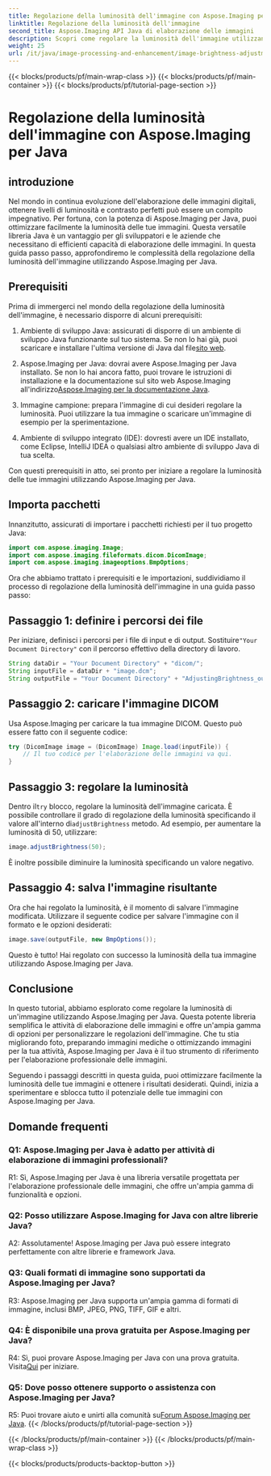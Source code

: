 ```yaml
---
title: Regolazione della luminosità dell'immagine con Aspose.Imaging per Java
linktitle: Regolazione della luminosità dell'immagine
second_title: Aspose.Imaging API Java di elaborazione delle immagini
description: Scopri come regolare la luminosità dell'immagine utilizzando Aspose.Imaging per Java. Migliora le tue immagini senza sforzo con questa guida completa.
weight: 25
url: /it/java/image-processing-and-enhancement/image-brightness-adjustment/
---
```


{{< blocks/products/pf/main-wrap-class >}}
{{< blocks/products/pf/main-container >}}
{{< blocks/products/pf/tutorial-page-section >}}

# Regolazione della luminosità dell'immagine con Aspose.Imaging per Java

## introduzione

Nel mondo in continua evoluzione dell'elaborazione delle immagini digitali, ottenere livelli di luminosità e contrasto perfetti può essere un compito impegnativo. Per fortuna, con la potenza di Aspose.Imaging per Java, puoi ottimizzare facilmente la luminosità delle tue immagini. Questa versatile libreria Java è un vantaggio per gli sviluppatori e le aziende che necessitano di efficienti capacità di elaborazione delle immagini. In questa guida passo passo, approfondiremo le complessità della regolazione della luminosità dell'immagine utilizzando Aspose.Imaging per Java.

## Prerequisiti

Prima di immergerci nel mondo della regolazione della luminosità dell'immagine, è necessario disporre di alcuni prerequisiti:

1.  Ambiente di sviluppo Java: assicurati di disporre di un ambiente di sviluppo Java funzionante sul tuo sistema. Se non lo hai già, puoi scaricare e installare l'ultima versione di Java dal file[sito web](https://www.oracle.com/java/technologies/javase-downloads).

2. Aspose.Imaging per Java: dovrai avere Aspose.Imaging per Java installato. Se non lo hai ancora fatto, puoi trovare le istruzioni di installazione e la documentazione sul sito web Aspose.Imaging all'indirizzo[Aspose.Imaging per la documentazione Java](https://reference.aspose.com/imaging/java/).

3. Immagine campione: prepara l'immagine di cui desideri regolare la luminosità. Puoi utilizzare la tua immagine o scaricare un'immagine di esempio per la sperimentazione.

4. Ambiente di sviluppo integrato (IDE): dovresti avere un IDE installato, come Eclipse, IntelliJ IDEA o qualsiasi altro ambiente di sviluppo Java di tua scelta.

Con questi prerequisiti in atto, sei pronto per iniziare a regolare la luminosità delle tue immagini utilizzando Aspose.Imaging per Java.

## Importa pacchetti

Innanzitutto, assicurati di importare i pacchetti richiesti per il tuo progetto Java:

```java
import com.aspose.imaging.Image;
import com.aspose.imaging.fileformats.dicom.DicomImage;
import com.aspose.imaging.imageoptions.BmpOptions;
```

Ora che abbiamo trattato i prerequisiti e le importazioni, suddividiamo il processo di regolazione della luminosità dell'immagine in una guida passo passo:

## Passaggio 1: definire i percorsi dei file

Per iniziare, definisci i percorsi per i file di input e di output. Sostituire`"Your Document Directory"` con il percorso effettivo della directory di lavoro.

```java
String dataDir = "Your Document Directory" + "dicom/";
String inputFile = dataDir + "image.dcm";
String outputFile = "Your Document Directory" + "AdjustingBrightness_out.bmp";
```

## Passaggio 2: caricare l'immagine DICOM

Usa Aspose.Imaging per caricare la tua immagine DICOM. Questo può essere fatto con il seguente codice:

```java
try (DicomImage image = (DicomImage) Image.load(inputFile)) {
    // Il tuo codice per l'elaborazione delle immagini va qui.
}
```

## Passaggio 3: regolare la luminosità

 Dentro il`try` blocco, regolare la luminosità dell'immagine caricata. È possibile controllare il grado di regolazione della luminosità specificando il valore all'interno di`adjustBrightness` metodo. Ad esempio, per aumentare la luminosità di 50, utilizzare:

```java
image.adjustBrightness(50);
```

È inoltre possibile diminuire la luminosità specificando un valore negativo.

## Passaggio 4: salva l'immagine risultante

Ora che hai regolato la luminosità, è il momento di salvare l'immagine modificata. Utilizzare il seguente codice per salvare l'immagine con il formato e le opzioni desiderati:

```java
image.save(outputFile, new BmpOptions());
```

Questo è tutto! Hai regolato con successo la luminosità della tua immagine utilizzando Aspose.Imaging per Java.

## Conclusione

In questo tutorial, abbiamo esplorato come regolare la luminosità di un'immagine utilizzando Aspose.Imaging per Java. Questa potente libreria semplifica le attività di elaborazione delle immagini e offre un'ampia gamma di opzioni per personalizzare le regolazioni dell'immagine. Che tu stia migliorando foto, preparando immagini mediche o ottimizzando immagini per la tua attività, Aspose.Imaging per Java è il tuo strumento di riferimento per l'elaborazione professionale delle immagini.

Seguendo i passaggi descritti in questa guida, puoi ottimizzare facilmente la luminosità delle tue immagini e ottenere i risultati desiderati. Quindi, inizia a sperimentare e sblocca tutto il potenziale delle tue immagini con Aspose.Imaging per Java.

## Domande frequenti

### Q1: Aspose.Imaging per Java è adatto per attività di elaborazione di immagini professionali?

R1: Sì, Aspose.Imaging per Java è una libreria versatile progettata per l'elaborazione professionale delle immagini, che offre un'ampia gamma di funzionalità e opzioni.

### Q2: Posso utilizzare Aspose.Imaging for Java con altre librerie Java?

A2: Assolutamente! Aspose.Imaging per Java può essere integrato perfettamente con altre librerie e framework Java.

### Q3: Quali formati di immagine sono supportati da Aspose.Imaging per Java?

R3: Aspose.Imaging per Java supporta un'ampia gamma di formati di immagine, inclusi BMP, JPEG, PNG, TIFF, GIF e altri.

### Q4: È disponibile una prova gratuita per Aspose.Imaging per Java?

 R4: Sì, puoi provare Aspose.Imaging per Java con una prova gratuita. Visita[Qui](https://releases.aspose.com/) per iniziare.

### Q5: Dove posso ottenere supporto o assistenza con Aspose.Imaging per Java?

 R5: Puoi trovare aiuto e unirti alla comunità su[Forum Aspose.Imaging per Java](https://forum.aspose.com/).
{{< /blocks/products/pf/tutorial-page-section >}}

{{< /blocks/products/pf/main-container >}}
{{< /blocks/products/pf/main-wrap-class >}}

{{< blocks/products/products-backtop-button >}}
